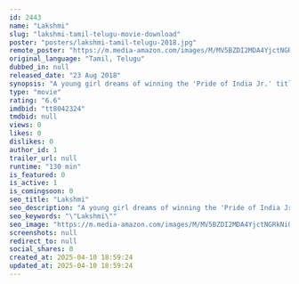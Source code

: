```yaml
---
id: 2443
name: "Lakshmi"
slug: "lakshmi-tamil-telugu-movie-download"
poster: "posters/lakshmi-tamil-telugu-2018.jpg"
remote_poster: "https://m.media-amazon.com/images/M/MV5BZDI2MDA4YjctNGRkNi00NjI5LTlkNDMtYWYxMmIwYjc1MDY5XkEyXkFqcGc@._V1_SX300.jpg"
original_language: "Tamil, Telugu"
dubbed_in: null
released_date: "23 Aug 2018"
synopsis: "A young girl dreams of winning the 'Pride of India Jr.' title in the National dance competition."
type: "movie"
rating: "6.6"
imdbid: "tt8042324"
tmdbid: null
views: 0
likes: 0
dislikes: 0
author_id: 1
trailer_url: null
runtime: "130 min"
is_featured: 0
is_active: 1
is_comingsoon: 0
seo_title: "Lakshmi"
seo_description: "A young girl dreams of winning the 'Pride of India Jr.' title in the National dance competition."
seo_keywords: "\"Lakshmi\""
seo_image: "https://m.media-amazon.com/images/M/MV5BZDI2MDA4YjctNGRkNi00NjI5LTlkNDMtYWYxMmIwYjc1MDY5XkEyXkFqcGc@._V1_SX300.jpg"
screenshots: null
redirect_to: null
social_shares: 0
created_at: 2025-04-10 18:59:24
updated_at: 2025-04-10 18:59:24
---
```


